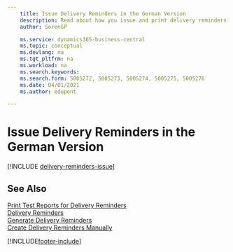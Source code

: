 ```yaml
---
    title: Issue Delivery Reminders in the German Version
    description: Read about how you issue and print delivery reminders so that you can send reminders to vendors in the German version of Business Central.
    author: SorenGP

    ms.service: dynamics365-business-central
    ms.topic: conceptual
    ms.devlang: na
    ms.tgt_pltfrm: na
    ms.workload: na
    ms.search.keywords:
    ms.search.form: 5005272, 5005273, 5005274, 5005275, 5005276
    ms.date: 04/01/2021
    ms.author: edupont

---
```

# Issue Delivery Reminders in the German Version

[!INCLUDE [delivery-reminders-issue](../includes/ATCHDE/delivery-reminders-issue.md)] 

## See Also

[Print Test Reports for Delivery Reminders](how-to-print-test-reports-for-delivery-reminders.md)  
[Delivery Reminders](delivery-reminders.md)  
[Generate Delivery Reminders](how-to-generate-delivery-reminders.md)  
[Create Delivery Reminders Manually](how-to-create-delivery-reminders-manually.md)  


[!INCLUDE[footer-include](../../includes/footer-banner.md)]